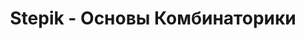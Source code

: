 ---
permalink: "/stepik-course-combinatorics-basics/"
layout: page
title:  "Stepik - Основы Комбинаторики"
---